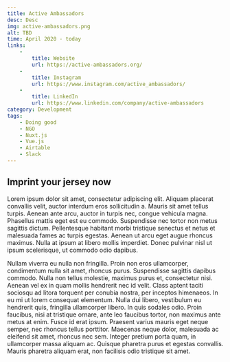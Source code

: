 ```yaml
---
title: Active Ambassadors
desc: Desc
img: active-ambassadors.png
alt: TBD
time: April 2020 - today
links:
    -
        title: Website
        url: https://active-ambassadors.org/
    -
        title: Instagram
        url: https://www.instagram.com/active_ambassadors/
    -
        title: LinkedIn
        url: https://www.linkedin.com/company/active-ambassadors
category: Development
tags: 
    - Doing good
    - NGO
    - Nuxt.js
    - Vue.js
    - Airtable
    - Slack
---
```


## Imprint your jersey now

Lorem ipsum dolor sit amet, consectetur adipiscing elit. Aliquam placerat convallis velit, auctor interdum eros sollicitudin a. Mauris sit amet tellus turpis. Aenean ante arcu, auctor in turpis nec, congue vehicula magna. Phasellus mattis eget est eu commodo. Suspendisse nec tortor non metus sagittis dictum. Pellentesque habitant morbi tristique senectus et netus et malesuada fames ac turpis egestas. Aenean ut arcu eget augue rhoncus maximus. Nulla at ipsum at libero mollis imperdiet. Donec pulvinar nisl ut ipsum scelerisque, ut commodo odio dapibus.

Nullam viverra eu nulla non fringilla. Proin non eros ullamcorper, condimentum nulla sit amet, rhoncus purus. Suspendisse sagittis dapibus commodo. Nulla non tellus molestie, maximus purus et, consectetur nisi. Aenean vel ex in quam mollis hendrerit nec id velit. Class aptent taciti sociosqu ad litora torquent per conubia nostra, per inceptos himenaeos. In eu mi ut lorem consequat elementum. Nulla dui libero, vestibulum eu hendrerit quis, fringilla ullamcorper libero. In quis sodales odio. Proin faucibus, nisi at tristique ornare, ante leo faucibus tortor, non maximus ante metus at enim. Fusce id erat ipsum. Praesent varius mauris eget neque semper, nec rhoncus tellus porttitor. Maecenas neque dolor, malesuada ac eleifend sit amet, rhoncus nec sem. Integer pretium porta quam, in ullamcorper massa aliquam ac. Quisque pharetra purus et egestas convallis. Mauris pharetra aliquam erat, non facilisis odio tristique sit amet.
